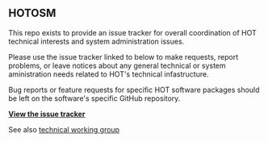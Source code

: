 ## HOTOSM

This repo exists to provide an issue tracker for overall coordination of HOT technical interests and system administration issues.

Please use the issue tracker linked to below to make requests, report problems, or leave notices about any general technical or system aministration needs related to HOT's technical infastructure.

Bug reports or feature requests for specific HOT software packages should be left on the software's specific GitHub repository.

**[View the issue tracker](https://github.com/hotosm/hotosm-system-admin/issues)**

See also [technical working group](http://wiki.openstreetmap.org/wiki/Humanitarian_OSM_Team/Working_groups/Technical) 
